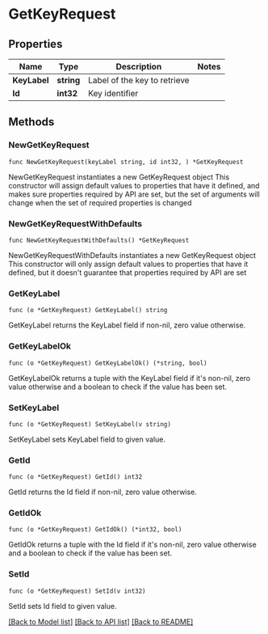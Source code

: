 # GetKeyRequest

## Properties

Name | Type | Description | Notes
------------ | ------------- | ------------- | -------------
**KeyLabel** | **string** | Label of the key to retrieve | 
**Id** | **int32** | Key identifier | 

## Methods

### NewGetKeyRequest

`func NewGetKeyRequest(keyLabel string, id int32, ) *GetKeyRequest`

NewGetKeyRequest instantiates a new GetKeyRequest object
This constructor will assign default values to properties that have it defined,
and makes sure properties required by API are set, but the set of arguments
will change when the set of required properties is changed

### NewGetKeyRequestWithDefaults

`func NewGetKeyRequestWithDefaults() *GetKeyRequest`

NewGetKeyRequestWithDefaults instantiates a new GetKeyRequest object
This constructor will only assign default values to properties that have it defined,
but it doesn't guarantee that properties required by API are set

### GetKeyLabel

`func (o *GetKeyRequest) GetKeyLabel() string`

GetKeyLabel returns the KeyLabel field if non-nil, zero value otherwise.

### GetKeyLabelOk

`func (o *GetKeyRequest) GetKeyLabelOk() (*string, bool)`

GetKeyLabelOk returns a tuple with the KeyLabel field if it's non-nil, zero value otherwise
and a boolean to check if the value has been set.

### SetKeyLabel

`func (o *GetKeyRequest) SetKeyLabel(v string)`

SetKeyLabel sets KeyLabel field to given value.


### GetId

`func (o *GetKeyRequest) GetId() int32`

GetId returns the Id field if non-nil, zero value otherwise.

### GetIdOk

`func (o *GetKeyRequest) GetIdOk() (*int32, bool)`

GetIdOk returns a tuple with the Id field if it's non-nil, zero value otherwise
and a boolean to check if the value has been set.

### SetId

`func (o *GetKeyRequest) SetId(v int32)`

SetId sets Id field to given value.



[[Back to Model list]](../README.md#documentation-for-models) [[Back to API list]](../README.md#documentation-for-api-endpoints) [[Back to README]](../README.md)



